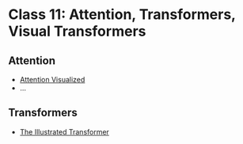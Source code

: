 # Class 11: Attention, Transformers, Visual Transformers

## Attention
* [Attention Visualized](https://towardsdatascience.com/illustrated-self-attention-2d627e33b20a#8481)
* ...

## Transformers
* [The Illustrated Transformer](https://jalammar.github.io/illustrated-transformer/)
